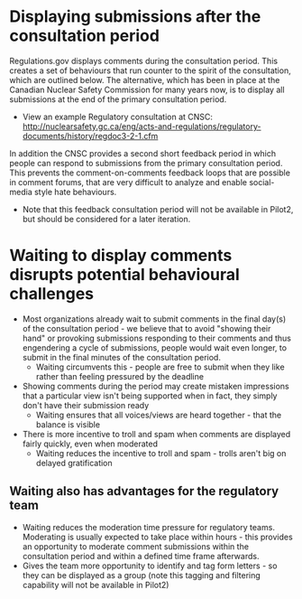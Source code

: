 Displaying submissions after the consultation period 
=====

Regulations.gov displays comments during the consultation period. This creates a set of behaviours that run counter to the spirit of the consultation, which are outlined below. The alternative, which has been in place at the Canadian Nuclear Safety Commission for many years now, is to display all submissions at the end of the primary consultation period. 

* View an example Regulatory consultation at CNSC: http://nuclearsafety.gc.ca/eng/acts-and-regulations/regulatory-documents/history/regdoc3-2-1.cfm

In addition the CNSC provides a second short feedback period in which people can respond to submissions from the primary consultation period. This prevents the comment-on-comments feedback loops that are possible in comment forums, that are very difficult to analyze and enable social-media style hate behaviours. 

* Note that this feedback consultation period will not be available in Pilot2, but should be considered for a later iteration.


# Waiting to display comments disrupts potential behavioural challenges

* Most organizations already wait to submit comments in the final day(s) of the consultation period - we believe that to avoid "showing their hand" or provoking submissions responding to their comments and thus engendering a cycle of submissions, people would wait even longer, to submit in the final minutes of the consultation period. 
  * Waiting circumvents this - people are free to submit when they like rather than feeling pressured by the deadline
* Showing comments during the period may create mistaken impressions that a particular view isn't being supported when in fact, they simply don't have their submission ready
  * Waiting ensures that all voices/views are heard together - that the balance is visible 
* There is more incentive to troll and spam when comments are displayed fairly quickly, even when moderated
  * Waiting reduces the incentive to troll and spam - trolls aren't big on delayed gratification
 
 ## Waiting also has advantages for the regulatory team
 
* Waiting reduces the moderation time pressure for regulatory teams. Moderating is usually expected to take place within hours - this provides an opportunity to moderate comment submissions within the consultation period and within a defined time frame afterwards. 
* Gives the team more opportunity to identify and tag form letters - so they can be displayed as a group (note this tagging and filtering capability will not be available in Pilot2)



